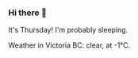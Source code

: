 ### Hi there :wave:

It's Thursday! I'm probably sleeping.

Weather in Victoria BC: clear, at -1°C.
